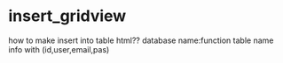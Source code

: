 # insert_gridview
how to make insert into table html??
database name:function 
table name info with (id,user,email,pas)
